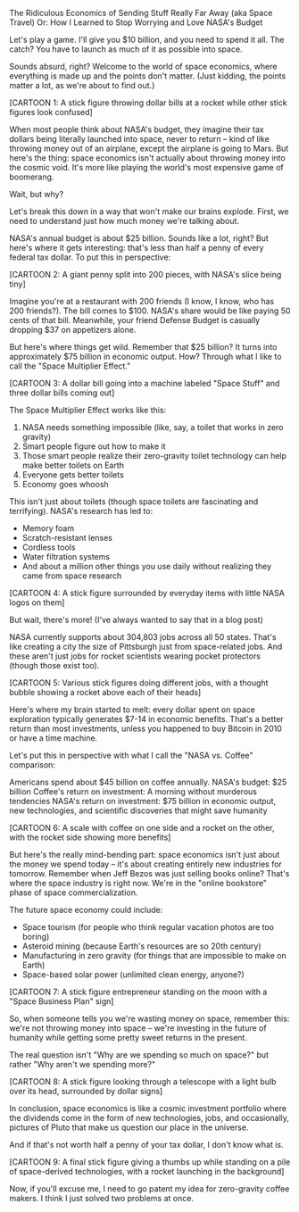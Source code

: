 The Ridiculous Economics of Sending Stuff Really Far Away (aka Space Travel)
Or: How I Learned to Stop Worrying and Love NASA's Budget

Let's play a game. I'll give you $10 billion, and you need to spend it all. The catch? You have to launch as much of it as possible into space.

Sounds absurd, right? Welcome to the world of space economics, where everything is made up and the points don't matter. (Just kidding, the points matter a lot, as we're about to find out.)

[CARTOON 1: A stick figure throwing dollar bills at a rocket while other stick figures look confused]

When most people think about NASA's budget, they imagine their tax dollars being literally launched into space, never to return – kind of like throwing money out of an airplane, except the airplane is going to Mars. But here's the thing: space economics isn't actually about throwing money into the cosmic void. It's more like playing the world's most expensive game of boomerang.

Wait, but why?

Let's break this down in a way that won't make our brains explode. First, we need to understand just how much money we're talking about.

NASA's annual budget is about $25 billion. Sounds like a lot, right? But here's where it gets interesting: that's less than half a penny of every federal tax dollar. To put this in perspective:

[CARTOON 2: A giant penny split into 200 pieces, with NASA's slice being tiny]

Imagine you're at a restaurant with 200 friends (I know, I know, who has 200 friends?). The bill comes to $100. NASA's share would be like paying 50 cents of that bill. Meanwhile, your friend Defense Budget is casually dropping $37 on appetizers alone.

But here's where things get wild. Remember that $25 billion? It turns into approximately $75 billion in economic output. How? Through what I like to call the "Space Multiplier Effect."

[CARTOON 3: A dollar bill going into a machine labeled "Space Stuff" and three dollar bills coming out]

The Space Multiplier Effect works like this:

1. NASA needs something impossible (like, say, a toilet that works in zero gravity)
2. Smart people figure out how to make it
3. Those smart people realize their zero-gravity toilet technology can help make better toilets on Earth
4. Everyone gets better toilets
5. Economy goes whoosh

This isn't just about toilets (though space toilets are fascinating and terrifying). NASA's research has led to:
- Memory foam
- Scratch-resistant lenses
- Cordless tools
- Water filtration systems
- And about a million other things you use daily without realizing they came from space research

[CARTOON 4: A stick figure surrounded by everyday items with little NASA logos on them]

But wait, there's more! (I've always wanted to say that in a blog post)

NASA currently supports about 304,803 jobs across all 50 states. That's like creating a city the size of Pittsburgh just from space-related jobs. And these aren't just jobs for rocket scientists wearing pocket protectors (though those exist too).

[CARTOON 5: Various stick figures doing different jobs, with a thought bubble showing a rocket above each of their heads]

Here's where my brain started to melt: every dollar spent on space exploration typically generates $7-14 in economic benefits. That's a better return than most investments, unless you happened to buy Bitcoin in 2010 or have a time machine.

Let's put this in perspective with what I call the "NASA vs. Coffee" comparison:

Americans spend about $45 billion on coffee annually.
NASA's budget: $25 billion
Coffee's return on investment: A morning without murderous tendencies
NASA's return on investment: $75 billion in economic output, new technologies, and scientific discoveries that might save humanity

[CARTOON 6: A scale with coffee on one side and a rocket on the other, with the rocket side showing more benefits]

But here's the really mind-bending part: space economics isn't just about the money we spend today – it's about creating entirely new industries for tomorrow. Remember when Jeff Bezos was just selling books online? That's where the space industry is right now. We're in the "online bookstore" phase of space commercialization.

The future space economy could include:
- Space tourism (for people who think regular vacation photos are too boring)
- Asteroid mining (because Earth's resources are so 20th century)
- Manufacturing in zero gravity (for things that are impossible to make on Earth)
- Space-based solar power (unlimited clean energy, anyone?)

[CARTOON 7: A stick figure entrepreneur standing on the moon with a "Space Business Plan" sign]

So, when someone tells you we're wasting money on space, remember this: we're not throwing money into space – we're investing in the future of humanity while getting some pretty sweet returns in the present.

The real question isn't "Why are we spending so much on space?" but rather "Why aren't we spending more?"

[CARTOON 8: A stick figure looking through a telescope with a light bulb over its head, surrounded by dollar signs]

In conclusion, space economics is like a cosmic investment portfolio where the dividends come in the form of new technologies, jobs, and occasionally, pictures of Pluto that make us question our place in the universe.

And if that's not worth half a penny of your tax dollar, I don't know what is.

[CARTOON 9: A final stick figure giving a thumbs up while standing on a pile of space-derived technologies, with a rocket launching in the background]

Now, if you'll excuse me, I need to go patent my idea for zero-gravity coffee makers. I think I just solved two problems at once.